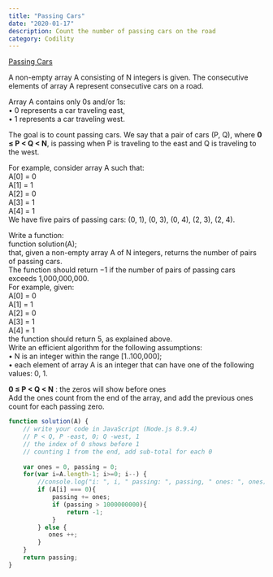 ```yaml
---
title: "Passing Cars"
date: "2020-01-17"
description: Count the number of passing cars on the road
category: Codility
---
```


[Passing Cars](https://app.codility.com/programmers/lessons/5-prefix_sums/passing_cars/start/)

A non-empty array A consisting of N integers is given. The consecutive elements of array A represent consecutive cars on a road.  

Array A contains only 0s and/or 1s:  
•	0 represents a car traveling east,  
•	1 represents a car traveling west.  

The goal is to count passing cars. We say that a pair of cars (P, Q), where **0 ≤ P < Q < N**, is passing when P is traveling to the east and Q is traveling to the west.  

For example, consider array A such that:  
A\[0\] = 0   
A\[1\] = 1   
A\[2\] = 0   
A\[3\] = 1   
A\[4\] = 1    
We have five pairs of passing cars: (0, 1), (0, 3), (0, 4), (2, 3), (2, 4).

Write a function:  
function solution(A);  
that, given a non-empty array A of N integers, returns the number of pairs of passing cars.  
The function should return −1 if the number of pairs of passing cars exceeds 1,000,000,000.  
For example, given:  
A\[0\] = 0   
A\[1\] = 1   
A\[2\] = 0   
A\[3\] = 1   
A\[4\] = 1  
the function should return 5, as explained above.  
Write an efficient algorithm for the following assumptions:  
•	N is an integer within the range \[1..100,000\];   
•	each element of array A is an integer that can have one of the following values: 0, 1.  

**0 ≤ P < Q < N** : the zeros will show before ones    
Add the ones count from the end of the array, and add the previous ones count for each passing zero.

```js
function solution(A) {
    // write your code in JavaScript (Node.js 8.9.4)
    // P < Q, P -east, 0; Q -west, 1
    // the index of 0 shows before 1
    // counting 1 from the end, add sub-total for each 0
    
    var ones = 0, passing = 0;
    for(var i=A.length-1; i>=0; i--) {
        //console.log("i: ", i, " passing: ", passing, " ones: ", ones)
	    if (A[i] === 0){
	        passing += ones;
	        if (passing > 1000000000){
	            return -1;
	        }
	    } else {
	       ones ++;
	    }
    }
    return passing;
}
```




